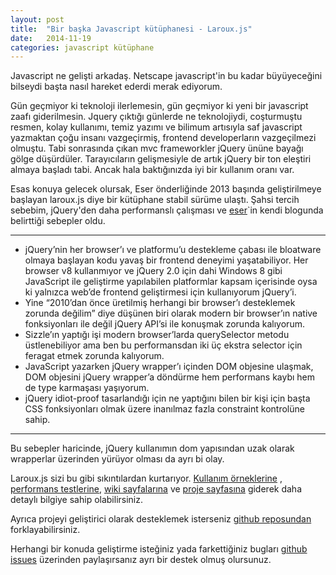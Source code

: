 ```yaml
---
layout: post
title:  "Bir başka Javascript kütüphanesi - Laroux.js"
date:   2014-11-19
categories: javascript kütüphane
---
```


Javascript ne gelişti arkadaş. Netscape javascript'in bu kadar büyüyeceğini bilseydi başta nasıl hareket ederdi merak ediyorum. 

Gün geçmiyor ki teknoloji ilerlemesin, gün geçmiyor ki yeni bir javascript zaafı giderilmesin. Jquery çıktığı günlerde ne teknolojiydi, coşturmuştu resmen, kolay kullanımı, temiz yazımı ve bilimum artısıyla saf javascript yazmaktan çoğu insanı vazgeçirmiş, frontend developerların vazgeçilmezi olmuştu. Tabi sonrasında çıkan mvc frameworkler jQuery ününe bayağı gölge düşürdüler. Tarayıcıların gelişmesiyle de artık jQuery bir ton eleştiri almaya başladı tabi. Ancak hala baktığınızda iyi bir kullanım oranı var.

Esas konuya gelecek olursak, Eser önderliğinde 2013 başında geliştirilmeye başlayan laroux.js diye bir kütüphane stabil sürüme ulaştı. Şahsi tercih sebebim, jQuery'den daha performanslı çalışması ve [eser](http://eser.ozvataf.com/blog/free-software/laroux-js-tanitim/)`in kendi blogunda belirttiği sebepler oldu.

---
- jQuery’nin her browser’ı ve platformu’u destekleme çabası ile bloatware olmaya başlayan kodu yavaş bir frontend deneyimi yaşatabiliyor. Her browser v8 kullanmıyor ve jQuery 2.0 için dahi Windows 8 gibi JavaScript ile geliştirme yapılabilen platformlar kapsam içerisinde oysa ki yalnızca web’de frontend geliştirmesi için kullanıyorum jQuery’i.
- Yine “2010’dan önce üretilmiş herhangi bir browser’ı desteklemek zorunda değilim” diye düşünen biri olarak modern bir browser’ın native fonksiyonları ile değil jQuery API’si ile konuşmak zorunda kalıyorum.
- Sizzle’ın yaptığı işi modern browser’larda querySelector metodu üstlenebiliyor ama ben bu performansdan iki üç ekstra selector için feragat etmek zorunda kalıyorum.
- JavaScript yazarken jQuery wrapper’ı içinden DOM objesine ulaşmak, DOM objesini jQuery wrapper’a döndürme hem performans kaybı hem de type karmaşası yaşıyorum.
- jQuery idiot-proof tasarlandığı için ne yaptığını bilen bir kişi için başta CSS fonksiyonları olmak üzere inanılmaz fazla constraint kontrolüne sahip. 

---

Bu sebepler haricinde, jQuery kullanımın dom yapısından uzak olarak wrapperlar üzerinden yürüyor olması da ayrı bi olay.

Laroux.js sizi bu gibi sıkıntılardan kurtarıyor. [Kullanım örneklerine](https://larukedi.github.io/laroux.js/) , [performans testlerine](https://larukedi.github.io/laroux.js/benchmarks.html), [wiki sayfalarına](https://github.com/larukedi/laroux.js/wiki) ve [proje sayfasına](https://larukedi.github.io/laroux.js/) giderek daha detaylı bilgiye sahip olabilirsiniz.


Ayrıca projeyi geliştirici olarak desteklemek isterseniz [github reposundan](https://github.com/larukedi/laroux.js) forklayabilirsiniz.

Herhangi bir konuda geliştirme isteğiniz yada farkettiğiniz bugları [github issues](https://github.com/larukedi/laroux.js/issues) üzerinden paylaşırsanız ayrı bir destek olmuş olursunuz.


